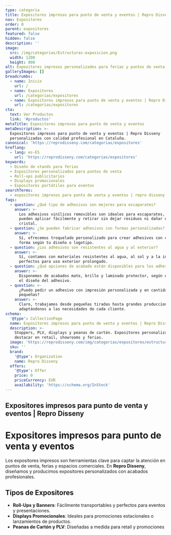 ```yaml
---
type: categoria
title: Expositores impresos para punto de venta y eventos | Repro Disseny
nav: Expositores
order: 0
parent: expositores
featured: false
hidden: false
description: ''
image:
  src: /img/categorias/Estructuras-exposicion.png
  width: 1200
  height: 800
alt: Expositores impresos personalizados para ferias y puntos de venta en Cataluña
galleryImages: []
breadcrumbs:
  - name: Inicio
    url: /
  - name: Expositores
    url: /categorias/expositores
  - name: Expositores impresos para punto de venta y eventos | Repro Disseny
    url: /categorias/expositores
cta:
  text: Ver Productos
  link: '#productos'
metaTitle: Expositores impresos para punto de venta y eventos
metaDescription: >-
  Expositores impresos para punto de venta y eventos | Repro Disseny
  personalizadas con calidad profesional en Cataluña.
canonical: 'https://reprodisseny.com/categorias/expositores'
hreflang:
  - lang: es-ES
    url: 'https://reprodisseny.com/categorias/expositores'
keywords:
  - Diseño de stands para ferias
  - Expositores personalizados para puntos de venta
  - Roll-ups publicitarios
  - Displays promocionales
  - Expositores portátiles para eventos
searchTerms:
  - expositores impresos para punto de venta y eventos | repro disseny
faqs:
  - question: ¿Qué tipo de adhesivos son mejores para escaparates?
    answer: >-
      Los adhesivos vinílicos removibles son ideales para escaparates, ya que se
      pueden aplicar fácilmente y retirar sin dejar residuos ni dañar el
      cristal.
  - question: ¿Se pueden fabricar adhesivos con formas personalizadas?
    answer: >-
      Sí, ofrecemos troquelado personalizado para crear adhesivos con cualquier
      forma según tu diseño o logotipo.
  - question: ¿Los adhesivos son resistentes al agua y al exterior?
    answer: >-
      Sí, contamos con materiales resistentes al agua, al sol y a la intemperie,
      perfectos para uso exterior prolongado.
  - question: ¿Qué opciones de acabado están disponibles para los adhesivos?
    answer: >-
      Disponemos de acabados mate, brillo y laminado protector, según el uso y
      el diseño del adhesivo.
  - question: >-
      ¿Puedo pedir un adhesivo con impresión personalizada y en cantidades
      pequeñas?
    answer: >-
      Claro, trabajamos desde pequeñas tiradas hasta grandes producciones,
      adaptándonos a las necesidades de cada cliente.
schema:
  '@type': CollectionPage
  name: Expositores impresos para punto de venta y eventos | Repro Disseny
  description: >-
    Stoppers, PLV, displays y peanas de cartón. Expositores personalizados para
    destacar en retail, showrooms y ferias.
  image: 'https://reprodisseny.com/img/categorias/expositores/estructuras-exposicion.png'
  sku: ''
  brand:
    '@type': Organization
    name: Repro Disseny
  offers:
    '@type': Offer
    price: 0
    priceCurrency: EUR
    availability: 'https://schema.org/InStock'
---
```

## Expositores impresos para punto de venta y eventos | Repro Disseny

# Expositores impresos para punto de venta y eventos

Los expositores impresos son herramientas clave para captar la atención en puntos de venta, ferias y espacios comerciales. En **Repro Disseny**, diseñamos y producimos expositores personalizados con acabados profesionales.

## Tipos de Expositores

- **Roll-Ups y Banners**: Fácilmente transportables y perfectos para eventos y presentaciones.
- **Displays Promocionales**: Ideales para promociones estacionales o lanzamientos de productos.
- **Peanas de Cartón y PLV**: Diseñadas a medida para retail y promociones
